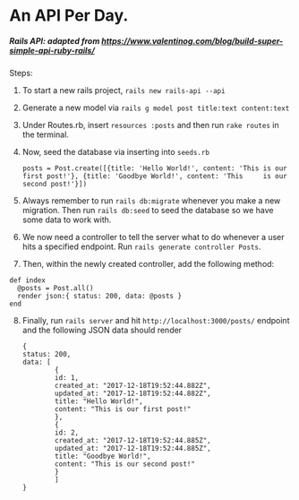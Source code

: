 # An API Per Day.

##### Rails API: adapted from https://www.valentinog.com/blog/build-super-simple-api-ruby-rails/
Steps: 
1) To start a new rails project, ```rails new rails-api --api```
2) Generate a new model via ```rails g model post title:text content:text```
3) Under Routes.rb, insert ```resources :posts``` and then run ```rake routes``` in the terminal.
4) Now, seed the database via inserting into `seeds.rb`

    ```
    posts = Post.create([{title: 'Hello World!', content: 'This is our first post!'}, {title: 'Goodbye World!', content: 'This     is our second post!'}])
    ```
5) Always remember to run ```rails db:migrate``` whenever you make a new migration. Then run ```rails db:seed``` to seed the database so we have some data to work with.
6) We now need a controller to tell the server what to do whenever a user hits a specified endpoint. Run ```rails generate controller Posts```.
7) Then, within the newly created controller, add the following method: 

  ```
  def index
    @posts = Post.all()
    render json:{ status: 200, data: @posts }
  end
  ```
   
8) Finally, run ```rails server``` and hit ```http://localhost:3000/posts/``` endpoint and the following JSON data should render


    ```
    {
    status: 200,
    data: [
            {
            id: 1,
            created_at: "2017-12-18T19:52:44.882Z",
            updated_at: "2017-12-18T19:52:44.882Z",
            title: "Hello World!",
            content: "This is our first post!"
            },
            {
            id: 2,
            created_at: "2017-12-18T19:52:44.885Z",
            updated_at: "2017-12-18T19:52:44.885Z",
            title: "Goodbye World!",
            content: "This is our second post!"
            }
            ]
   }
   ```
